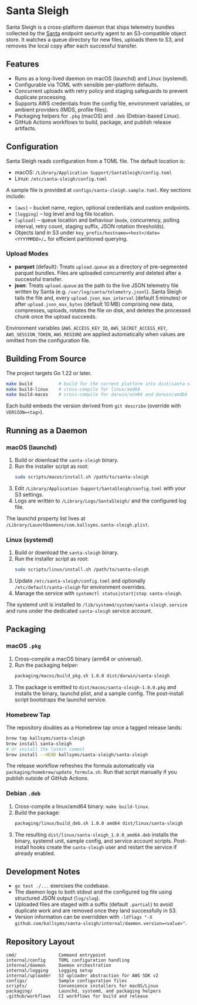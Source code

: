 # Santa Sleigh

Santa Sleigh is a cross-platform daemon that ships telemetry bundles collected by the [Santa](https://github.com/google/santa) endpoint security agent to an S3-compatible object store. It watches a queue directory for new files, uploads them to S3, and removes the local copy after each successful transfer.

## Features

- Runs as a long-lived daemon on macOS (launchd) and Linux (systemd).
- Configurable via TOML with sensible per-platform defaults.
- Concurrent uploads with retry policy and staging safeguards to prevent duplicate processing.
- Supports AWS credentials from the config file, environment variables, or ambient providers (IMDS, profile files).
- Packaging helpers for `.pkg` (macOS) and `.deb` (Debian-based Linux).
- GitHub Actions workflows to build, package, and publish release artifacts.

## Configuration

Santa Sleigh reads configuration from a TOML file. The default location is:

- macOS: `/Library/Application Support/SantaSleigh/config.toml`
- Linux: `/etc/santa-sleigh/config.toml`

A sample file is provided at `configs/santa-sleigh.sample.toml`. Key sections include:

- `[aws]` – bucket name, region, optional credentials and custom endpoints.
- `[logging]` – log level and log file location.
- `[upload]` – queue location and behaviour (`mode`, concurrency, polling interval, retry count, staging suffix, JSON rotation thresholds).
- Objects land in S3 under `key_prefix/hostname=<host>/date=<YYYYMMDD>/…` for efficient partitioned querying.

### Upload Modes

- **parquet** (default): Treats `upload.queue` as a directory of pre-segmented parquet bundles. Files are uploaded concurrently and deleted after a successful transfer.
- **json**: Treats `upload.queue` as the path to the live JSON telemetry file written by Santa (e.g. `/var/log/santa/telemetry.jsonl`). Santa Sleigh tails the file and, every `upload.json_max_interval` (default 5 minutes) or after `upload.json_max_bytes` (default 10 MB) comprising new data, compresses, uploads, rotates the file on disk, and deletes the processed chunk once the upload succeeds.

Environment variables (`AWS_ACCESS_KEY_ID`, `AWS_SECRET_ACCESS_KEY`, `AWS_SESSION_TOKEN`, `AWS_REGION`) are applied automatically when values are omitted from the configuration file.

## Building From Source

The project targets Go 1.22 or later.

```bash
make build          # build for the current platform into dist/santa-sleigh
make build-linux    # cross-compile for linux/amd64
make build-macos    # cross-compile for darwin/arm64 and darwin/amd64
```

Each build embeds the version derived from `git describe` (override with `VERSION=<tag>`).

## Running as a Daemon

### macOS (launchd)

1. Build or download the `santa-sleigh` binary.
2. Run the installer script as root:
   ```bash
   sudo scripts/macos/install.sh /path/to/santa-sleigh
   ```
3. Edit `/Library/Application Support/SantaSleigh/config.toml` with your S3 settings.
4. Logs are written to `/Library/Logs/SantaSleigh/` and the configured log file.

The launchd property list lives at `/Library/LaunchDaemons/com.kallsyms.santa-sleigh.plist`.

### Linux (systemd)

1. Build or download the `santa-sleigh` binary.
2. Run the installer script as root:
   ```bash
   sudo scripts/linux/install.sh /path/to/santa-sleigh
   ```
3. Update `/etc/santa-sleigh/config.toml` and optionally `/etc/default/santa-sleigh` for environment overrides.
4. Manage the service with `systemctl status|start|stop santa-sleigh`.

The systemd unit is installed to `/lib/systemd/system/santa-sleigh.service` and runs under the dedicated `santa-sleigh` service account.

## Packaging

### macOS `.pkg`

1. Cross-compile a macOS binary (arm64 or universal).
2. Run the packaging helper:
   ```bash
   packaging/macos/build_pkg.sh 1.0.0 dist/darwin/santa-sleigh
   ```
3. The package is emitted to `dist/macos/santa-sleigh-1.0.0.pkg` and installs the binary, launchd plist, and a sample config. The post-install script bootstraps the launchd service.

### Homebrew Tap

The repository doubles as a Homebrew tap once a tagged release lands:

```bash
brew tap kallsyms/santa-sleigh
brew install santa-sleigh
# or install the latest commit
brew install --HEAD kallsyms/santa-sleigh/santa-sleigh
```

The release workflow refreshes the formula automatically via `packaging/homebrew/update_formula.sh`. Run that script manually if you publish outside of GitHub Actions.

### Debian `.deb`

1. Cross-compile a linux/amd64 binary: `make build-linux`.
2. Build the package:
   ```bash
   packaging/linux/build_deb.sh 1.0.0 amd64 dist/linux/santa-sleigh
   ```
3. The resulting `dist/linux/santa-sleigh_1.0.0_amd64.deb` installs the binary, systemd unit, sample config, and service account scripts. Post-install hooks create the `santa-sleigh` user and restart the service if already enabled.

## Development Notes

- `go test ./...` exercises the codebase.
- The daemon logs to both stdout and the configured log file using structured JSON output (`log/slog`).
- Uploaded files are staged with a suffix (default `.partial`) to avoid duplicate work and are removed once they land successfully in S3.
- Version information can be overridden with `-ldflags "-X github.com/kallsyms/santa-sleigh/internal/daemon.version=<value>"`.

## Repository Layout

```
cmd/                Command entrypoint
internal/config     TOML configuration handling
internal/daemon     Daemon orchestration
internal/logging    Logging setup
internal/uploader   S3 uploader abstraction for AWS SDK v2
configs/            Sample configuration files
scripts/            Convenience installers for macOS/Linux
packaging/          Launchd, systemd, and packaging helpers
.github/workflows   CI workflows for build and release
```
